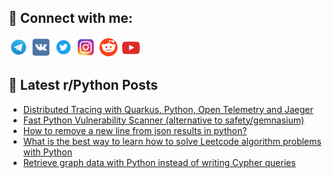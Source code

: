 ## 🔎 Connect with me:
[<img src="https://github.com/bullbesh/bullbesh/blob/main/images/Telegram.png" width="32" height="32" />](https://t.me/bullbesh)
[<img src="https://github.com/bullbesh/bullbesh/blob/main/images/VK.png" width="32" height="32" />](https://vk.com/bullbesh)
[<img src="https://github.com/bullbesh/bullbesh/blob/main/images/Twitter.png" width="32" height="32" />](https://twitter.com/bullbesh1)
[<img src="https://github.com/bullbesh/bullbesh/blob/main/images/Instagram.png" width="32" height="32" />](https://www.instagram.com/bullbesh)
[<img src="https://github.com/bullbesh/bullbesh/blob/main/images/Reddit.png" width="32" height="32" />](https://www.reddit.com/user/bullbesh)
[<img src="https://github.com/bullbesh/bullbesh/blob/main/images/YouTube.png" width="32" height="32" />](https://www.youtube.com/channel/UCtfjRs6uzgq5mfm8S06WTcg)

## 📕 Latest r/Python Posts
<!-- BLOG-POST-LIST:START -->
- [Distributed Tracing with Quarkus, Python, Open Telemetry and Jaeger](https://www.reddit.com/r/Python/comments/wpq5da/distributed_tracing_with_quarkus_python_open/)
- [Fast Python Vulnerability Scanner &lpar;alternative to safety/gemnasium&rpar;](https://www.reddit.com/r/Python/comments/wppjdi/fast_python_vulnerability_scanner_alternative_to/)
- [How to remove a new line from json results in python?](https://www.reddit.com/r/Python/comments/wpp2e6/how_to_remove_a_new_line_from_json_results_in/)
- [What is the best way to learn how to solve Leetcode algorithm problems with Python](https://www.reddit.com/r/Python/comments/wpoj86/what_is_the_best_way_to_learn_how_to_solve/)
- [Retrieve graph data with Python instead of writing Cypher queries](https://www.reddit.com/r/Python/comments/wpo9ca/retrieve_graph_data_with_python_instead_of/)
<!-- BLOG-POST-LIST:END -->
